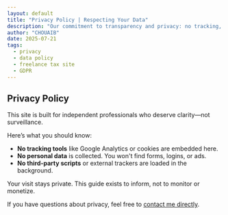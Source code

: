 ```yaml
---
layout: default
title: "Privacy Policy | Respecting Your Data"
description: "Our commitment to transparency and privacy: no tracking, no data collection, no hidden scripts. This guide is built to inform, not to monitor."
author: "CHOUAIB"
date: 2025-07-21
tags:
  - privacy
  - data policy
  - freelance tax site
  - GDPR
---
```


## Privacy Policy

This site is built for independent professionals who deserve clarity—not surveillance.

Here’s what you should know:

- **No tracking tools** like Google Analytics or cookies are embedded here.
- **No personal data** is collected. You won't find forms, logins, or ads.
- **No third-party scripts** or external trackers are loaded in the background.

Your visit stays private. This guide exists to inform, not to monitor or monetize.

If you have questions about privacy, feel free to [contact me directly](mailto:zchouaib94@gmail.com).
